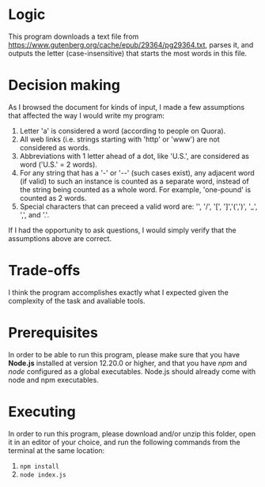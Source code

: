 # Logic

This program downloads a text file from https://www.gutenberg.org/cache/epub/29364/pg29364.txt, parses it, and outputs the letter (case-insensitive) that starts the most words in this file.

# Decision making

As I browsed the document for kinds of input, I made a few assumptions that affected the way I would write my program:

1. Letter 'a' is considered a word (according to people on Quora).
2. All web links (i.e. strings starting with 'http' or 'www') are not considered as words.
3. Abbreviations with 1 letter ahead of a dot, like 'U.S.', are considered as word ('U.S.' = 2 words).
4. For any string that has a '-' or '--' (such cases exist), any adjacent word (if valid) to such an instance is counted as a separate word, instead of the string being counted as a whole word. For example, 'one-pound' is counted as 2 words.
5. Special characters that can preceed a valid word are: '\', '/', '[', ']','(',')', '_', ',', and '.'.

If I had the opportunity to ask questions, I would simply verify that the assumptions above are correct. 

# Trade-offs

I think the program accomplishes exactly what I expected given the complexity of the task and avaliable tools.

# Prerequisites

In order to be able to run this program, please make sure that you have **Node.js** installed at version 12.20.0 or higher, and that you have *npm* and *node* configured as a global executables. Node.js should already come with node and npm executables.

# Executing

In order to run this program, please download and/or unzip this folder, open it in an editor of your choice, and run the following commands from the terminal at the same location:

1. `npm install`
2. `node index.js`

